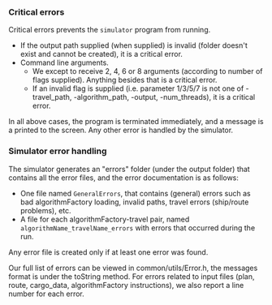 ### Critical errors
Critical errors prevents the `simulator` program from running.
- If the output path supplied (when supplied) is invalid (folder doesn't exist and cannot be created), it is a critical error.
- Command line arguments.  
    - We except to receive 2, 4, 6 or 8 arguments (according to number of flags supplied). Anything besides that is a critical error.
    - If an invalid flag is supplied (i.e. parameter 1/3/5/7 is not one of -travel_path, -algorithm_path, -output, -num_threads), it is a critical error.

In all above cases, the program is terminated immediately, and a message is a printed to the screen.
Any other error is handled by the simulator.

### Simulator error handling
The simulator generates an "errors" folder (under the output folder) that contains all the error files, and the error documentation is as follows:
- One file named `GeneralErrors`, that contains (general) errors such as bad algorithmFactory loading, invalid paths, travel errors (ship/route problems), etc.
- A file for each algorithmFactory-travel pair, named `algorithmName_travelName_errors` with errors that occurred during the run.

Any error file is created only if at least one error was found.

Our full list of errors can be viewed in common/utils/Error.h, the messages format is under the toString method.
For errors related to input files (plan, route, cargo_data, algorithmFactory instructions), we also report a line number for each error.
